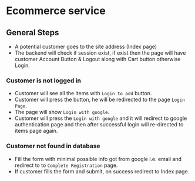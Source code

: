 # Ecommerce service

## General Steps

* A potential customer goes to the site address (Index page)
* The backend will check if session exist, if exist then the page will have 
customer Account Button & Logout along with Cart button otherwise Login.

### Customer is not logged in
* Customer will see all the items with `Login to add` button.
* Customer will press the button, he will be redirected to the page `Login Page`.
* The page will show `Login with google`.
* Customer will press the `Login with google` and it will redirect to google authentication
page and then after successful login will re-directed to items page again.

### Customer not found in database
* Fill the form with minimal possible info got from google i.e. email and redirect to
to `Complete Registration` page.
* If customer fills the form and submit, on success redirect to Index page.